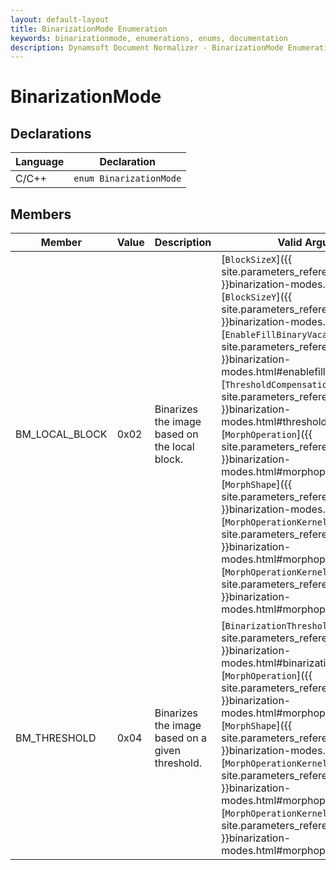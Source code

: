 ```yaml
---
layout: default-layout
title: BinarizationMode Enumeration
keywords: binarizationmode, enumerations, enums, documentation
description: Dynamsoft Document Normalizer - BinarizationMode Enumeration
---
```


# BinarizationMode

## Declarations

| Language | Declaration |
| -------- | ----------- |
| C/C++ | `enum BinarizationMode` |

## Members

| Member | Value | Description | Valid Arguments |
| ------ | ----- | ----------- | --------------- |
| BM_LOCAL_BLOCK | 0x02 | Binarizes the image based on the local block. | [`BlockSizeX`]({{ site.parameters_reference }}binarization-modes.html#blocksizex)<br>[`BlockSizeY`]({{ site.parameters_reference }}binarization-modes.html#blocksizey)<br>[`EnableFillBinaryVacancy`]({{ site.parameters_reference }}binarization-modes.html#enablefillbinaryvacancy)<br>[`ThresholdCompensation`]({{ site.parameters_reference }}binarization-modes.html#thresholdcompensation)<br>[`MorphOperation`]({{ site.parameters_reference }}binarization-modes.html#morphoperation)<br>[`MorphShape`]({{ site.parameters_reference }}binarization-modes.html#morphshape)<br>[`MorphOperationKernelSizeX`]({{ site.parameters_reference }}binarization-modes.html#morphoperationkernelsizex)<br>[`MorphOperationKernelSizeY`]({{ site.parameters_reference }}binarization-modes.html#morphoperationkernelsizey) |
| BM_THRESHOLD | 0x04 | Binarizes the image based on a given threshold. | [`BinarizationThreshold`]({{ site.parameters_reference }}binarization-modes.html#binarizationthreshold)<br>[`MorphOperation`]({{ site.parameters_reference }}binarization-modes.html#morphoperation)<br>[`MorphShape`]({{ site.parameters_reference }}binarization-modes.html#morphshape)<br>[`MorphOperationKernelSizeX`]({{ site.parameters_reference }}binarization-modes.html#morphoperationkernelsizex)<br>[`MorphOperationKernelSizeY`]({{ site.parameters_reference }}binarization-modes.html#morphoperationkernelsizey) |
